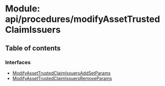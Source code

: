# Module: api/procedures/modifyAssetTrustedClaimIssuers

## Table of contents

### Interfaces

- [ModifyAssetTrustedClaimIssuersAddSetParams](../wiki/api.procedures.modifyAssetTrustedClaimIssuers.ModifyAssetTrustedClaimIssuersAddSetParams)
- [ModifyAssetTrustedClaimIssuersRemoveParams](../wiki/api.procedures.modifyAssetTrustedClaimIssuers.ModifyAssetTrustedClaimIssuersRemoveParams)
